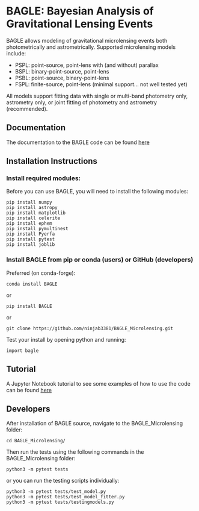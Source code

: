 # BAGLE: Bayesian Analysis of Gravitational Lensing Events

BAGLE allows modeling of gravitational microlensing events both photometrically and astrometrically. Supported microlensing models include:

- PSPL: point-source, point-lens with (and without) parallax
- BSPL: binary-point-source, point-lens
- PSBL: point-source, binary-point-lens
- FSPL: finite-source, point-lens (minimal support... not well tested yet)
     
All models support fitting data with single or multi-band photometry only, astrometry only, or joint fitting of photometry and astrometry (recommended).

## Documentation
The documentation to the BAGLE code can be found [here](https://bagle.readthedocs.io/en/latest/)

## Installation Instructions

### Install required modules:
Before you can use BAGLE, you will need to install the following modules:

    pip install numpy
    pip install astropy
    pip install matplotlib 
    pip install celerite 
    pip install ephem
    pip install pymultinest
    pip install Pyerfa
    pip install pytest 
    pip install joblib
      
### Install BAGLE from pip or conda (users) or GitHub (developers)
Preferred (on conda-forge):

    conda install BAGLE

or 

    pip install BAGLE

or 

    git clone https://github.com/ninjab3381/BAGLE_Microlensing.git

Test your install by opening python and running:

    import bagle

## Tutorial
A Jupyter Notebook tutorial to see some examples of how to use the code can be found [here](./BAGLE_TUTORIAL.ipynb)

## Developers
After installation of BAGLE source, navigate to the BAGLE_Microlensing folder:

    cd BAGLE_Microlensing/      
      
Then run the tests using the following commands in the BAGLE_Microlensing folder:

    python3 -m pytest tests
      
or you can run the testing scripts individually:
      
    python3 -m pytest tests/test_model.py
    python3 -m pytest tests/test_model_fitter.py
    python3 -m pytest tests/testingmodels.py

